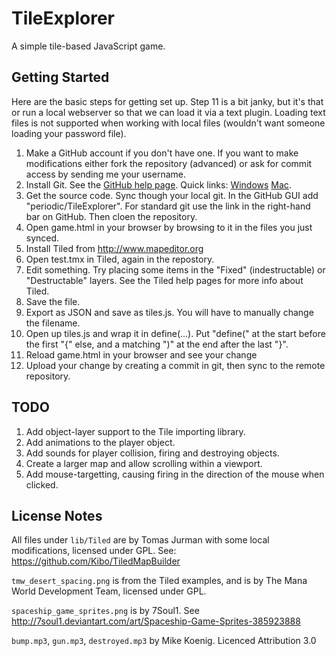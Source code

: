 TileExplorer
============

A simple tile-based JavaScript game.

Getting Started
---------------

Here are the basic steps for getting set up.  Step 11 is a bit janky, but it's that or run a local webserver so that we can load it via a text plugin.  Loading text files is not supported when working with local files (wouldn't want someone loading your password file).

1. Make a GitHub account if you don't have one.  If you want to make modifications either fork the repository (advanced) or ask for commit access by sending me your username.
1. Install Git.  See the [GitHub help page](https://help.github.com/articles/set-up-git).  Quick links: [Windows](https://windows.github.com/) [Mac](https://mac.github.com/).
1. Get the source code.  Sync though your local git.  In the GitHub GUI add "periodic/TileExplorer".  For standard git use the link in the right-hand bar on GitHub.  Then cloen the repository.
1. Open game.html in your browser by browsing to it in the files you just synced.
1. Install Tiled from http://www.mapeditor.org
1. Open test.tmx in Tiled, again in the repostory.
1. Edit something.  Try placing some items in the "Fixed" (indestructable) or "Destructable" layers.  See the Tiled help pages for more info about Tiled.
1. Save the file.
1. Export as JSON and save as tiles.js.  You will have to manually change the filename.
1. Open up tiles.js and wrap it in define(...).  Put "define(" at the start before the first "{" else, and a matching ")" at the end after the last "}".
1. Reload game.html in your browser and see your change
1. Upload your change by creating a commit in git, then sync to the remote repository.

TODO
----

1. Add object-layer support to the Tile importing library.
2. Add animations to the player object.
3. Add sounds for player collision, firing and destroying objects.
4. Create a larger map and allow scrolling within a viewport.
5. Add mouse-targetting, causing firing in the direction of the mouse when clicked.

License Notes
-------------

All files under ``lib/Tiled`` are by Tomas Jurman with some local modifications, licensed under GPL.  See: https://github.com/Kibo/TiledMapBuilder

``tmw_desert_spacing.png`` is from the Tiled examples, and is by The Mana World Development Team, licensed under GPL.

``spaceship_game_sprites.png`` is by 7Soul1.  See http://7soul1.deviantart.com/art/Spaceship-Game-Sprites-385923888

``bump.mp3``, ``gun.mp3``, ``destroyed.mp3`` by Mike Koenig. Licenced Attribution 3.0
